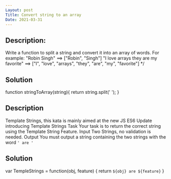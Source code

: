 ```yaml
---
Layout: post
Title: Convert string to an array
Date: 2021-03-31
---
```


## Description:

Write a function to split a string and convert it into an array of words. For example:
"Robin Singh" ==> ["Robin", "Singh"]
"I love arrays they are my favorite" ==> ["I", "love", "arrays", "they", "are", "my", "favorite"]
\*/

## Solution

function stringToArray(string){
return string.split(' ');
}

## Description

Template Strings, this kata is mainly aimed at the new JS ES6 Update introducing Template Strings
Task
Your task is to return the correct string using the Template String Feature.
Input
Two Strings, no validation is needed.
Output
You must output a string containing the two strings with the word `' are '`

## Solution

var TempleStrings = function(obj, feature) {
return `${obj} are ${feature}`
}
